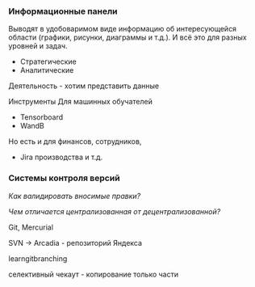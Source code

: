 ### Информационные панели

Выводят в удобоваримом виде информацию об интересующейся области (графики, рисунки, диаграммы и т.д.). И всё это для разных уровней и задач.

* Стратегические
* Аналитические

Деятельность - хотим представить данные

Инструменты
Для машинных обучателей
* Tensorboard
* WandB

Но есть и для финансов, сотрудников,
* Jira
 производства и т.д.

### Системы контроля версий

*Как валидировать вносимые правки?*

*Чем отличается централизованная от децентрализованной?*

Git, Mercurial

SVN -> Arcadia - репозиторий Яндекса

learngitbranching

селективный чекаут - копирование только части